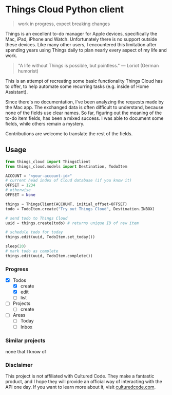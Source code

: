 # Things Cloud Python client

> work in progress, expect breaking changes

Things is an excellent to-do manager for Apple devices, specifically the Mac, iPad, iPhone and Watch. Unfortunately there is no support outside these devices. Like many other users, I encountered this limitation after spending years using Things daily to plan nearly every aspect of my life and work.

> "A life without Things is possible, but pointless." — Loriot (German humorist)

This is an attempt of recreating some basic functionality Things Cloud has to offer, to help automate some recurring tasks (e.g. inside of Home Assistant).

Since there's no documentation, I've been analyzing the requests made by the Mac app. The exchanged data is often difficult to understand, because none of the fields use clear names. So far, figuring out the meaning of the to-do item fields, has been a mixed success. I was able to document some fields, while others remain a mystery.

Contributions are welcome to translate the rest of the fields.

## Usage

```python
from things_cloud import ThingsClient
from things_cloud.models import Destination, TodoItem

ACCOUNT = "<your-account-id>"
# current head index of Cloud database (if you know it)
OFFSET = 1234
# otherwise
OFFSET = None

things = ThingsClient(ACCOUNT, initial_offset=OFFSET)
todo = TodoItem.create("Try out Things Cloud", Destination.INBOX)

# send todo to Things Cloud
uuid = things.create(todo) # returns unique ID of new item

# schedule todo for today
things.edit(uuid, TodoItem.set_today())

sleep(20)
# mark todo as complete
things.edit(uuid, TodoItem.complete())
```

### Progress

- [x] Todos
  - [x] create
  - [x] edit
  - [ ] list
- [ ] Projects
  - [ ] create
- [ ] Areas
  - [ ] Today
  - [ ] Inbox

### Similar projects

none that I know of

### Disclaimer

This project is not affiliated with Cultured Code. They make a fantastic product, and I hope they will provide an official way of interacting with the API one day. If you want to learn more about it, visit [culturedcode.com](https://culturedcode.com/things/).
